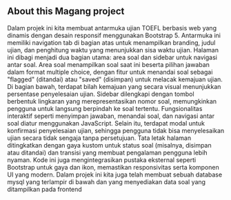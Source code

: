 
## About this Magang project

Dalam projek ini kita membuat antarmuka ujian TOEFL berbasis web yang dinamis dengan desain responsif menggunakan Bootstrap 5. Antarmuka ini memiliki navigation tab  di bagian atas untuk menampilkan branding, judul ujian, dan penghitung waktu yang menunjukkan sisa waktu ujian. Halaman ini dibagi menjadi dua bagian utama: area soal dan sidebar untuk navigasi antar soal. Area soal menampilkan soal saat ini beserta pilihan jawaban dalam format multiple choice, dengan fitur untuk menandai soal sebagai "flagged" (ditandai) atau "saved" (disimpan) untuk melacak kemajuan ujian. Di bagian bawah, terdapat bilah kemajuan yang secara visual menunjukkan persentase penyelesaian ujian. Sidebar dilengkapi dengan tombol berbentuk lingkaran yang merepresentasikan nomor soal, memungkinkan pengguna untuk langsung berpindah ke soal tertentu. Fungsionalitas interaktif seperti menyimpan jawaban, menandai soal, dan navigasi antar soal diatur menggunakan JavaScript. Selain itu, terdapat modal untuk konfirmasi penyelesaian ujian, sehingga pengguna tidak bisa menyelesaikan ujian secara tidak sengaja tanpa persetujuan. Tata letak halaman ditingkatkan dengan gaya kustom untuk status soal (misalnya, disimpan atau ditandai) dan transisi yang membuat pengalaman pengguna lebih nyaman. Kode ini juga mengintegrasikan pustaka eksternal seperti Bootstrap untuk gaya dan ikon, memastikan responsivitas serta komponen UI yang modern.
Dalam projek ini kita juga telah membuat sebuah database mysql yang terlampir di bawah dan yang menyediakan data soal yang ditampilkan pada frontend
